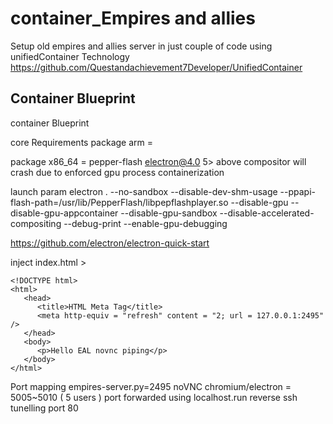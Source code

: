 # container_Empires and allies
Setup old empires and allies server in just couple of code using unifiedContainer Technology <br>
https://github.com/Questandachievement7Developer/UnifiedContainer

## Container Blueprint
container Blueprint


core Requirements
package arm = 

package x86_64 = pepper-flash
electron@4.0
5> above compositor will crash due to enforced gpu process containerization

launch param
electron . --no-sandbox --disable-dev-shm-usage --ppapi-flash-path=/usr/lib/PepperFlash/libpepflashplayer.so --disable-gpu --disable-gpu-appcontainer --disable-gpu-sandbox --disable-accelerated-compositing --debug-print --enable-gpu-debugging

https://github.com/electron/electron-quick-start

inject index.html >

```
<!DOCTYPE html>
<html>
   <head>
      <title>HTML Meta Tag</title>
      <meta http-equiv = "refresh" content = "2; url = 127.0.0.1:2495" />
   </head>
   <body>
      <p>Hello EAL novnc piping</p>
   </body>
</html>

```

Port mapping 
empires-server.py=2495
noVNC chromium/electron = 5005~5010 ( 5 users )
port forwarded using localhost.run reverse ssh tunelling port 80
